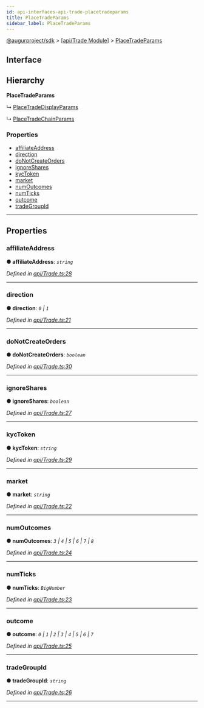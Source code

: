 ```yaml
---
id: api-interfaces-api-trade-placetradeparams
title: PlaceTradeParams
sidebar_label: PlaceTradeParams
---
```


[@augurproject/sdk](api-readme.md) > [[api/Trade Module]](api-modules-api-trade-module.md) > [PlaceTradeParams](api-interfaces-api-trade-placetradeparams.md)

## Interface

## Hierarchy

**PlaceTradeParams**

↳  [PlaceTradeDisplayParams](api-interfaces-api-trade-placetradedisplayparams.md)

↳  [PlaceTradeChainParams](api-interfaces-api-trade-placetradechainparams.md)

### Properties

* [affiliateAddress](api-interfaces-api-trade-placetradeparams.md#affiliateaddress)
* [direction](api-interfaces-api-trade-placetradeparams.md#direction)
* [doNotCreateOrders](api-interfaces-api-trade-placetradeparams.md#donotcreateorders)
* [ignoreShares](api-interfaces-api-trade-placetradeparams.md#ignoreshares)
* [kycToken](api-interfaces-api-trade-placetradeparams.md#kyctoken)
* [market](api-interfaces-api-trade-placetradeparams.md#market)
* [numOutcomes](api-interfaces-api-trade-placetradeparams.md#numoutcomes)
* [numTicks](api-interfaces-api-trade-placetradeparams.md#numticks)
* [outcome](api-interfaces-api-trade-placetradeparams.md#outcome)
* [tradeGroupId](api-interfaces-api-trade-placetradeparams.md#tradegroupid)

---

## Properties

<a id="affiliateaddress"></a>

###  affiliateAddress

**● affiliateAddress**: *`string`*

*Defined in [api/Trade.ts:28](https://github.com/AugurProject/augur/blob/06e47ad207/packages/augur-sdk/src/api/Trade.ts#L28)*

___
<a id="direction"></a>

###  direction

**● direction**: *`0` \| `1`*

*Defined in [api/Trade.ts:21](https://github.com/AugurProject/augur/blob/06e47ad207/packages/augur-sdk/src/api/Trade.ts#L21)*

___
<a id="donotcreateorders"></a>

###  doNotCreateOrders

**● doNotCreateOrders**: *`boolean`*

*Defined in [api/Trade.ts:30](https://github.com/AugurProject/augur/blob/06e47ad207/packages/augur-sdk/src/api/Trade.ts#L30)*

___
<a id="ignoreshares"></a>

###  ignoreShares

**● ignoreShares**: *`boolean`*

*Defined in [api/Trade.ts:27](https://github.com/AugurProject/augur/blob/06e47ad207/packages/augur-sdk/src/api/Trade.ts#L27)*

___
<a id="kyctoken"></a>

###  kycToken

**● kycToken**: *`string`*

*Defined in [api/Trade.ts:29](https://github.com/AugurProject/augur/blob/06e47ad207/packages/augur-sdk/src/api/Trade.ts#L29)*

___
<a id="market"></a>

###  market

**● market**: *`string`*

*Defined in [api/Trade.ts:22](https://github.com/AugurProject/augur/blob/06e47ad207/packages/augur-sdk/src/api/Trade.ts#L22)*

___
<a id="numoutcomes"></a>

###  numOutcomes

**● numOutcomes**: *`3` \| `4` \| `5` \| `6` \| `7` \| `8`*

*Defined in [api/Trade.ts:24](https://github.com/AugurProject/augur/blob/06e47ad207/packages/augur-sdk/src/api/Trade.ts#L24)*

___
<a id="numticks"></a>

###  numTicks

**● numTicks**: *`BigNumber`*

*Defined in [api/Trade.ts:23](https://github.com/AugurProject/augur/blob/06e47ad207/packages/augur-sdk/src/api/Trade.ts#L23)*

___
<a id="outcome"></a>

###  outcome

**● outcome**: *`0` \| `1` \| `2` \| `3` \| `4` \| `5` \| `6` \| `7`*

*Defined in [api/Trade.ts:25](https://github.com/AugurProject/augur/blob/06e47ad207/packages/augur-sdk/src/api/Trade.ts#L25)*

___
<a id="tradegroupid"></a>

###  tradeGroupId

**● tradeGroupId**: *`string`*

*Defined in [api/Trade.ts:26](https://github.com/AugurProject/augur/blob/06e47ad207/packages/augur-sdk/src/api/Trade.ts#L26)*

___

